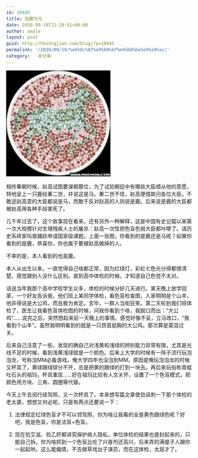 ```yaml
---
id: 10445
title: 指鹿为马
date: 2010-09-19T21:29:51+00:00
author: omale
layout: post
guid: http://hezongjian.com/blog/?p=10445
permalink: '/2010/09/19/%e6%8c%87%e9%b9%bf%e4%b8%ba%e9%a9%ac/'
category:   未分类  
---
```

[<img class="aligncenter size-full wp-image-10446" height="287" src="/assets/images/2010/09/612531_184244805.jpg" title="色盲" width="283" />](/assets/images/2010/09/612531_184244805.jpg)

相传秦朝时候，赵高试图要谋朝篡位，为了试验朝廷中有哪些大臣顺从他的意愿，特地呈上一只鹿给秦二世，并说这是马。秦二世不信，赵高便借故问各位大臣。不敢逆赵高意的大臣都说是马，而敢于反对赵高的人则说是鹿。后来说是鹿的大臣都被赵高用各种手段害死了。

几千年过去了，这个故事现在看来，还有另外一种解释，这是中国有史记载以来第一次大规模针对生理残疾人士的屠杀：赵高一次性把色盲色弱大臣都咔嚓了。请历史系砖家叫兽踊跃申请国家级课题。上面一张图，你看到的是鹿还是马呢？如果你看到的是鹿，恭喜你，你也属于要被赵高做掉的人。

不幸的是，本人看到的也是鹿。

本人从出生以来，一直觉得自己啥都正常，因为红绿灯，彩虹七色光分得都很清楚，感觉跟别人没什么区别。直到高中体检的时候。才知道自己色觉不太对。

话说当年我那个高中学校学生众多，体检的时候分好几天进行。某天晚上放学回家，一个好友告诉我，他们班上某同学体检，看色盲检查图，人家明明是个山羊，他非得说是大公鸡，而且极为肯定。言毕，一群人当街狂笑。第二天轮到我们班体检了，医生让我看色盲体检图的时候，问我你看到个啥，我脱口而出：&ldquo;大公鸡&rdquo;&hellip;&hellip;说完之后，突然想起来前一天晚上的事情。感觉好像不妥，立马改口，&ldquo;我看到个山羊&rdquo;。虽然我明明看到的就是一只昂首挺胸的大公鸡。那次算是蒙混过关。

后来自己注意了一些，发现的确自己对浅黄和浅绿的辨别能力非常有限，尤其是光线不足的时候，看到浅黄浅绿就是一个颜色。后来上大学的时候有一阵子流行玩泡泡龙，号称泡MM必备游戏。俺大学四年也没泡到MM，原因是俺玩泡泡龙的时候又杯具了，黄球跟绿球分不开，总是把黄的跟绿的打到一块去。再后来玩俗称青蛙吐石头的祖玛，杯具重现&hellip;&hellip;好在祖玛比较有人文关怀，设置了一个色盲模式，把颜色用方块、三角、圆圈等代替。

今天上午去闵行续驾照，又一次杯具了。本来想写篇文章使劲讽刺一下那个体检的老太婆，想想又何必呢，只是有两点还要说一下：

1. 法律规定红绿色盲才不可以领驾照，你为啥让我看的全是黄色跟绿色呢？好吧，我是色盲，你是法盲+色盲。

2. 现在验艾滋、验乙肝都讲究保护病人隐私，单位体检的结果也是封起来的，只能自己拆。你为啥抓到一个色盲比吃了兴奋剂还高兴，后来弄的满屋子人跟你一起起哄。这么能煽情，不去做草戏台子演员，而在这体检，太屈才了。